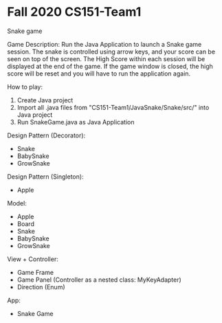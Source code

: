 # Fall 2020 CS151-Team1
Snake game

Game Description:
Run the Java Application to launch a Snake game session. The snake is controlled using arrow keys, and your score can be seen on top of the screen. The High Score within each session will be displayed at the end of the game. If the game window is closed, the high score will be reset and you will have to run the application again.

How to play:
1. Create Java project
2. Import all .java files from "CS151-Team1/JavaSnake/Snake/src/" into Java project
3. Run SnakeGame.java as Java Application


Design Pattern (Decorator):
- Snake
- BabySnake
- GrowSnake

Design Pattern (Singleton):
- Apple

Model:
- Apple
- Board
- Snake
- BabySnake
- GrowSnake

View + Controller:
- Game Frame
- Game Panel (Controller as a nested class: MyKeyAdapter)
- Direction (Enum)

App: 
- Snake Game
